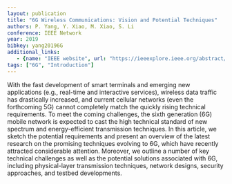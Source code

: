 ```yaml
---
layout: publication
title: "6G Wireless Communications: Vision and Potential Techniques"
authors: P. Yang, Y. Xiao, M. Xiao, S. Li 
conference: IEEE Network 
year: 2019
bibkey: yang20196G
additional_links:
   - {name: "IEEE website", url: "https://ieeexplore.ieee.org/abstract/document/8782879"}
tags: ["6G", "Introduction"]
---
```

With the fast development of smart terminals and emerging new applications (e.g., real-time and interactive services), wireless data traffic has drastically increased, and current cellular networks (even the forthcoming 5G) cannot completely match the quickly rising technical requirements. To meet the coming challenges, the sixth generation (6G) mobile network is expected to cast the high technical standard of new spectrum and energy-efficient transmission techniques. In this article, we sketch the potential requirements and present an overview of the latest research on the promising techniques evolving to 6G, which have recently attracted considerable attention. Moreover, we outline a number of key technical challenges as well as the potential solutions associated with 6G, including physical-layer transmission techniques, network designs, security approaches, and testbed developments.
